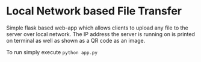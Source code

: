 # Local Network based File Transfer

Simple flask based web-app which allows clients to upload any file to the server over local network. The IP address the server is running on is printed on terminal as well as shown as a QR code as an image.

To run simply execute `python app.py`
